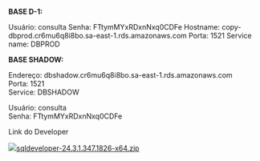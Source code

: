 **BASE D-1:** 

Usuário: consulta
Senha: FTtymMYxRDxnNxq0CDFe
Hostname: copy-dbprod.cr6mu6q8i8bo.sa-east-1.rds.amazonaws.com
Porta: 1521
Service name: DBPROD

**BASE SHADOW:** 

Endereço: dbshadow.cr6mu6q8i8bo.sa-east-1.rds.amazonaws.com  
Porta: 1521  
Service: DBSHADOW  
  
Usuário: consulta  
Senha: FTtymMYxRDxnNxq0CDFe


Link do Developer

[![](https://res.public.onecdn.static.microsoft/assets/mail/file-icon/png/zip_16x16.png)sqldeveloper-24.3.1.347.1826-x64.zip](https://sbibae-my.sharepoint.com/:u:/g/personal/karoline_oliveira_einstein_br/Ef8dt12SMlBKhfyBbFCzaW8B3OGkMBNWx7-WNzPoutaFxw?xsdata=MDV8MDJ8RmFiaWFuby5DcnV6QGVpbnN0ZWluLmJyfGIyODFmNmZjZjA2ZjQ2MDNmZWY5MDhkZGNiODVhNDk2fDZkYzI4MzQ1MzA0ODQ5YzFiZWNhZDVjYWQyOGE4Zjc3fDB8MHw2Mzg4OTA0OTcwNTYxNzAwMjZ8VW5rbm93bnxUV0ZwYkdac2IzZDhleUpGYlhCMGVVMWhjR2tpT25SeWRXVXNJbFlpT2lJd0xqQXVNREF3TUNJc0lsQWlPaUpYYVc0ek1pSXNJa0ZPSWpvaVRXRnBiQ0lzSWxkVUlqb3lmUT09fDB8fHw%3d&sdata=Qjk2b0RVdUIvYUxIMWc4QWZXYy9EZG9wOHZUNFZFRkFkUUZ3SFF1amlCUT0%3d "URL original: https://sbibae-my.sharepoint.com/:u:/g/personal/karoline_oliveira_einstein_br/Ef8dt12SMlBKhfyBbFCzaW8B3OGkMBNWx7-WNzPoutaFxw. Clique ou toque se você confiar neste link.")